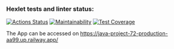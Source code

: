 ### Hexlet tests and linter status:
[![Actions Status](https://github.com/NurshatKalimullin/java-project-72/workflows/hexlet-check/badge.svg)](https://github.com/NurshatKalimullin/java-project-72/actions)
[![Maintainability](https://api.codeclimate.com/v1/badges/ebf7d375b1967f689957/maintainability)](https://codeclimate.com/github/NurshatKalimullin/java-project-72/maintainability)
[![Test Coverage](https://api.codeclimate.com/v1/badges/ebf7d375b1967f689957/test_coverage)](https://codeclimate.com/github/NurshatKalimullin/java-project-72/test_coverage)


The App can be accessed on
https://java-project-72-production-aa99.up.railway.app/